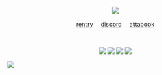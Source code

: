 <p align="center">
<img src="https://files.catbox.moe/f9uno7.webp"/>
</p>

<p align="center"
  
[rentry](https://rentry.co/patriot) 　[discord](https://discordid.netlify.app/?id=794646333821681674) 　[attabook](https://moriarty.atabook.org/)

<br>

<p align="center">
<img src="https://files.catbox.moe/mtpmh0.png"/>
<img src="https://files.catbox.moe/m3i5qq.webp"/>
<img src="https://files.catbox.moe/5bd011.webp"/>
<img src="https://files.catbox.moe/lqprwj.webp"/>
<p align="center">
  
![](https://komarev.com/ghpvc/?username=cupidscharm&color=191919)
